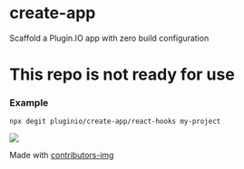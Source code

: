 # create-app
Scaffold a Plugin.IO app with zero build configuration

# This repo is not ready for use

### Example

`npx degit pluginio/create-app/react-hooks my-project`

<a href="https://github.com/pluginio/create-app/graphs/contributors">
  <img src="https://contrib.rocks/image?repo=pluginio/create-app" />
</a>

Made with [contributors-img](https://contrib.rocks)